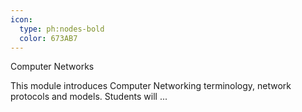 ```yaml
---
icon:
  type: ph:nodes-bold
  color: 673AB7
---
```


Computer Networks

This module introduces Computer Networking terminology, network protocols and models. Students will  ... 
